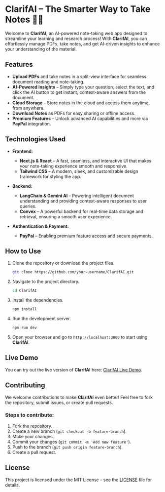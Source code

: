 
# ClarifAI – The Smarter Way to Take Notes 📄✨

Welcome to **ClarifAI**, an AI-powered note-taking web app designed to streamline your learning and research process! With **ClarifAI**, you can effortlessly manage PDFs, take notes, and get AI-driven insights to enhance your understanding of the material.

## Features

- **Upload PDFs** and take notes in a split-view interface for seamless document reading and note-taking.
- **AI-Powered Insights** – Simply type your question, select the text, and click the AI button to get instant, context-aware answers from the document.
- **Cloud Storage** – Store notes in the cloud and access them anytime, from anywhere.
- **Download Notes** as PDFs for easy sharing or offline access.
- **Premium Features** – Unlock advanced AI capabilities and more via **PayPal** integration.

## Technologies Used

- **Frontend:**
  - **Next.js & React** – A fast, seamless, and interactive UI that makes your note-taking experience smooth and responsive.
  - **Tailwind CSS** – A modern, sleek, and customizable design framework for styling the app.
  
- **Backend:**
  - **LangChain & Gemini AI** – Powering intelligent document understanding and providing context-aware responses to user queries.
  - **Convex** – A powerful backend for real-time data storage and retrieval, ensuring a smooth user experience.

- **Authentication & Payment:**
  - **PayPal** – Enabling premium feature access and secure payments.

## How to Use

1. Clone the repository or download the project files.
   ```bash
   git clone https://github.com/your-username/ClarifAI.git
   ```

2. Navigate to the project directory.
   ```bash
   cd ClarifAI
   ```

3. Install the dependencies.
   ```bash
   npm install
   ```

4. Run the development server.
   ```bash
   npm run dev
   ```

5. Open your browser and go to `http://localhost:3000` to start using **ClarifAI**.

## Live Demo

You can try out the live version of **ClarifAI** here: [ClarifAI Live Demo](https://clarif-ai.vercel.app/).

## Contributing

We welcome contributions to make **ClarifAI** even better! Feel free to fork the repository, submit issues, or create pull requests.

### Steps to contribute:

1. Fork the repository.
2. Create a new branch (`git checkout -b feature-branch`).
3. Make your changes.
4. Commit your changes (`git commit -m 'Add new feature'`).
5. Push to the branch (`git push origin feature-branch`).
6. Create a pull request.

## License

This project is licensed under the MIT License – see the [LICENSE](LICENSE) file for details.
